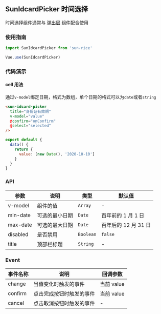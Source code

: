 ## SunIdcardPicker 时间选择

时间选择组件通常与 [弹出层](#/zh-CN/popup) 组件配合使用

### 使用指南

```javascript
import SunIdcardPicker from 'sun-rice'

Vue.use(SunIdcardPicker)
```

### 代码演示

#### cell 用法

通过`v-model`绑定日期，格式为数组，单个日期的格式可以为`date`或者`string`

```html
<sun-idcard-picker
  title="身份证有效期"
  v-model="value"
  @confirm="onConfirm"
  @select="selected"
/>
```

```javascript
export default {
  data() {
    return {
      value: [new Date(), '2020-10-10']
    }
  }
}
```

### API

| 参数     | 说明           | 类型      | 默认值               |
| -------- | -------------- | --------- | -------------------- |
| v-model  | 组件的值       | `Array`   | -                    |
| min-date | 可选的最小日期 | `Date`    | 百年前的 1 月 1 日   |
| max-date | 可选的最大日期 | `Date`    | 百年后的 12 月 31 日 |
| disabled | 是否禁用       | `Boolean` | `false`              |
| title    | 顶部栏标题     | `String`  | -                    |

### Event

| 事件名称 | 说明                     | 回调参数   |
| -------- | ------------------------ | ---------- |
| change   | 当值变化时触发的事件     | 当前 value |
| confirm  | 点击完成按钮时触发的事件 | 当前 value |
| cancel   | 点击取消按钮时触发的事件 | -          |
